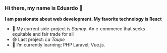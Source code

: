 ### Hi there, my name is Eduardo 👋

**I am passionate about web development. My favorite technology is React**


- 🔭 My current side-project is *Samay*. An e-commerce that seeks equitable and fair trade for all
- 😄 Last project: *La Taupe*
- 🌱 I’m currently learning: PHP Laravel, Vue.js.


